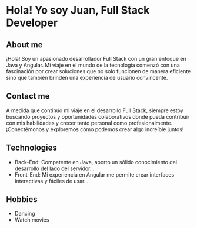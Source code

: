 # Hola! Yo soy Juan, Full Stack Developer

## About me

¡Hola! Soy un apasionado desarrollador Full Stack con un gran enfoque en Java y Angular. Mi viaje en el mundo de la tecnología comenzó con una fascinación por crear soluciones que no solo funcionen de manera eficiente sino que también brinden una experiencia de usuario convincente.

## Contact me

A medida que continúo mi viaje en el desarrollo Full Stack, siempre estoy buscando proyectos y oportunidades colaborativos donde pueda contribuir con mis habilidades y crecer tanto personal como profesionalmente. ¡Conectémonos y exploremos cómo podemos crear algo increíble juntos!

## Technologies

- Back-End: Competente en Java, aporto un sólido conocimiento del desarrollo del lado del servidor...
- Front-End: Mi experiencia en Angular me permite crear interfaces interactivas y fáciles de usar...

## Hobbies

- Dancing
- Watch movies
